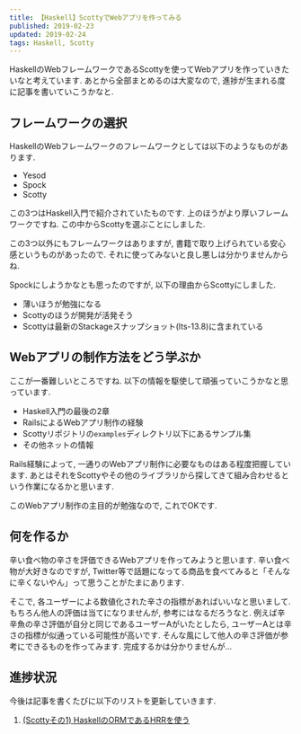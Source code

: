 ```yaml
---
title: 【Haskell】ScottyでWebアプリを作ってみる
published: 2019-02-23
updated: 2019-02-24
tags: Haskell, Scotty
---
```


HaskellのWebフレームワークであるScottyを使ってWebアプリを作っていきたいなと考えています. あとから全部まとめるのは大変なので, 進捗が生まれる度に記事を書いていこうかなと.

<!--more-->

## フレームワークの選択
HaskellのWebフレームワークのフレームワークとしては以下のようなものがあります.

- Yesod
- Spock
- Scotty

この3つはHaskell入門で紹介されていたものです. 上のほうがより厚いフレームワークですね. この中からScottyを選ぶことにしました.

この3つ以外にもフレームワークはありますが, 書籍で取り上げられている安心感というものがあったので. それに使ってみないと良し悪しは分かりませんからね.

Spockにしようかなとも思ったのですが, 以下の理由からScottyにしました.

- 薄いほうが勉強になる
- Scottyのほうが開発が活発そう
- Scottyは最新のStackageスナップショット(lts-13.8)に含まれている


## Webアプリの制作方法をどう学ぶか

ここが一番難しいところですね. 以下の情報を駆使して頑張っていこうかなと思っています.

- Haskell入門の最後の2章
- RailsによるWebアプリ制作の経験
- Scottyリポジトリの`examples`ディレクトリ以下にあるサンプル集
- その他ネットの情報

Rails経験によって, 一通りのWebアプリ制作に必要なものはある程度把握しています. あとはそれをScottyやその他のライブラリから探してきて組み合わせるという作業になるかと思います.

このWebアプリ制作の主目的が勉強なので, これでOKです.


## 何を作るか
辛い食べ物の辛さを評価できるWebアプリを作ってみようと思います. 辛い食べ物が大好きなのですが, Twitter等で話題になってる商品を食べてみると「そんなに辛くないやん」って思うことがたまにあります. 

そこで, 各ユーザーによる数値化された辛さの指標があればいいなと思いまして. もちろん他人の評価は当てになりませんが, 参考にはなるだろうなと. 例えば辛辛魚の辛さ評価が自分と同じであるユーザーAがいたとしたら, ユーザーAとは辛さの指標が似通っている可能性が高いです. そんな風にして他人の辛さ評価が参考にできるものを作ってみます. 完成するかは分かりませんが...

## 進捗状況

今後は記事を書くたびに以下のリストを更新していきます.

1. [(Scottyその1) HaskellのORMであるHRRを使う](/posts/programming/scotty-webapp-1.html)
